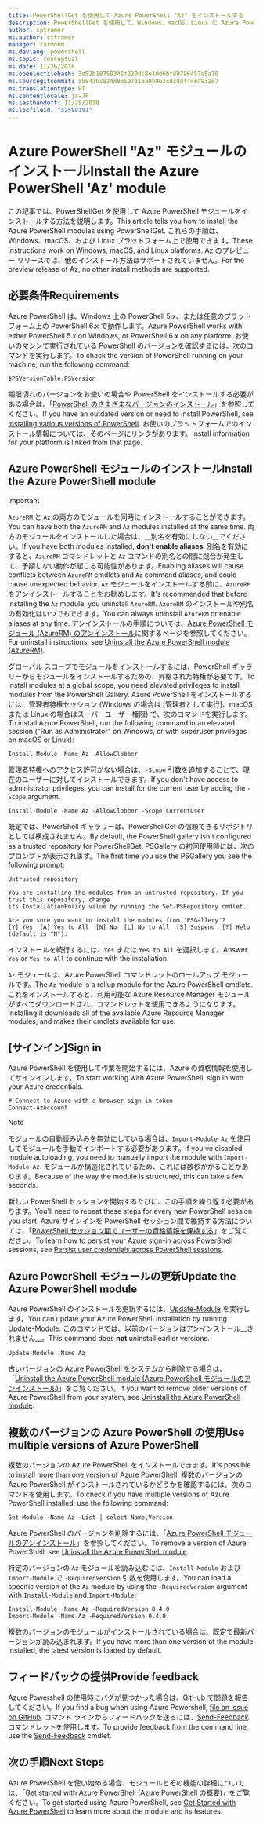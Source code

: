 ```yaml
---
title: PowerShellGet を使用して Azure PowerShell "Az" をインストールする
description: PowerShellGet を使用して、Windows、macOS、Linux に Azure PowerShell をインストールする方法。
author: sptramer
ms.author: sttramer
manager: carmonm
ms.devlang: powershell
ms.topic: conceptual
ms.date: 11/26/2018
ms.openlocfilehash: 3d52b18750341f220dc8e10d6bf89796457c5a10
ms.sourcegitcommit: 558436c824d9b59731aa9b963cdc8df4dea932e7
ms.translationtype: HT
ms.contentlocale: ja-JP
ms.lasthandoff: 11/29/2018
ms.locfileid: "52588181"
---
```

# <a name="install-the-azure-powershell-az-module"></a><span data-ttu-id="c118e-103">Azure PowerShell "Az" モジュールのインストール</span><span class="sxs-lookup"><span data-stu-id="c118e-103">Install the Azure PowerShell 'Az' module</span></span>

<span data-ttu-id="c118e-104">この記事では、PowerShellGet を使用して Azure PowerShell モジュールをインストールする方法を説明します。</span><span class="sxs-lookup"><span data-stu-id="c118e-104">This article tells you how to install the Azure PowerShell modules using PowerShellGet.</span></span> <span data-ttu-id="c118e-105">これらの手順は、Windows、macOS、および Linux プラットフォーム上で使用できます。</span><span class="sxs-lookup"><span data-stu-id="c118e-105">These instructions work on Windows, macOS, and Linux platforms.</span></span> <span data-ttu-id="c118e-106">Az のプレビュー リリースでは、他のインストール方法はサポートされていません。</span><span class="sxs-lookup"><span data-stu-id="c118e-106">For the preview release of Az, no other install methods are supported.</span></span> 

## <a name="requirements"></a><span data-ttu-id="c118e-107">必要条件</span><span class="sxs-lookup"><span data-stu-id="c118e-107">Requirements</span></span>

<span data-ttu-id="c118e-108">Azure PowerShell は、Windows 上の PowerShell 5.x、または任意のプラットフォーム上の PowerShell 6.x で動作します。</span><span class="sxs-lookup"><span data-stu-id="c118e-108">Azure PowerShell works with either PowerShell 5.x on Windows, or PowerShell 6.x on any platform.</span></span> <span data-ttu-id="c118e-109">お使いのマシンで実行されている PowerShell のバージョンを確認するには、次のコマンドを実行します。</span><span class="sxs-lookup"><span data-stu-id="c118e-109">To check the version of PowerShell running on your machine, run the following command:</span></span>

```powershell-interactive
$PSVersionTable.PSVersion
```

<span data-ttu-id="c118e-110">期限切れのバージョンをお使いの場合や PowerShell をインストールする必要がある場合は、「[PowerShell のさまざまなバージョンのインストール](https://docs.microsoft.com/en-us/powershell/scripting/setup/installing-powershell?view=powershell-6)」を参照してください。</span><span class="sxs-lookup"><span data-stu-id="c118e-110">If you have an outdated version or need to install PowerShell, see [Installing various versions of PowerShell](https://docs.microsoft.com/en-us/powershell/scripting/setup/installing-powershell?view=powershell-6).</span></span> <span data-ttu-id="c118e-111">お使いのプラットフォームでのインストール情報については、そのページにリンクがあります。</span><span class="sxs-lookup"><span data-stu-id="c118e-111">Install information for your platform is linked from that page.</span></span>

## <a name="install-the-azure-powershell-module"></a><span data-ttu-id="c118e-112">Azure PowerShell モジュールのインストール</span><span class="sxs-lookup"><span data-stu-id="c118e-112">Install the Azure PowerShell module</span></span>

> [!IMPORTANT]
>
> <span data-ttu-id="c118e-113">`AzureRM` と `Az` の両方のモジュールを同時にインストールすることができます。</span><span class="sxs-lookup"><span data-stu-id="c118e-113">You can have both the `AzureRM` and `Az` modules installed at the same time.</span></span> <span data-ttu-id="c118e-114">両方のモジュールをインストールした場合は、__別名を有効にしない__でください。</span><span class="sxs-lookup"><span data-stu-id="c118e-114">If you have both modules installed, __don't enable aliases__.</span></span>
> <span data-ttu-id="c118e-115">別名を有効にすると、`AzureRM` コマンドレットと `Az` コマンドの別名との間に競合が発生して、予期しない動作が起こる可能性があります。</span><span class="sxs-lookup"><span data-stu-id="c118e-115">Enabling aliases will cause conflicts between `AzureRM` cmdlets and `Az` command aliases, and could cause unexpected behavior.</span></span>
> <span data-ttu-id="c118e-116">`Az` モジュールをインストールする前に、`AzureRM` をアンインストールすることをお勧めします。</span><span class="sxs-lookup"><span data-stu-id="c118e-116">It's recommended that before installing the `Az` module, you uninstall `AzureRM`.</span></span> <span data-ttu-id="c118e-117">`AzureRM` のインストールや別名の有効化はいつでもできます。</span><span class="sxs-lookup"><span data-stu-id="c118e-117">You can always uninstall `AzureRM` or enable aliases at any time.</span></span> <span data-ttu-id="c118e-118">アンインストールの手順については、[Azure PowerShell モジュール (AzureRM) のアンインストール](uninstall-azurerm-ps.md)に関するページを参照してください。</span><span class="sxs-lookup"><span data-stu-id="c118e-118">For uninstall instructions, see [Uninstall the Azure PowerShell module (AzureRM)](uninstall-azurerm-ps.md).</span></span> 

<span data-ttu-id="c118e-119">グローバル スコープでモジュールをインストールするには、PowerShell ギャラリーからモジュールをインストールするための、昇格された特権が必要です。</span><span class="sxs-lookup"><span data-stu-id="c118e-119">To install modules at a global scope, you need elevated privileges to install modules from the PowerShell Gallery.</span></span> <span data-ttu-id="c118e-120">Azure PowerShell をインストールするには、管理者特権セッション (Windows の場合は [管理者として実行]、macOS または Linux の場合はスーパーユーザー権限) で、次のコマンドを実行します。</span><span class="sxs-lookup"><span data-stu-id="c118e-120">To install Azure PowerShell, run the following command in an elevated session ("Run as Administrator" on Windows, or with superuser privileges on macOS or Linux):</span></span>

```powershell-interactive
Install-Module -Name Az -AllowClobber
```

<span data-ttu-id="c118e-121">管理者特権へのアクセス許可がない場合は、`-Scope` 引数を追加することで、現在のユーザーに対してインストールできます。</span><span class="sxs-lookup"><span data-stu-id="c118e-121">If you don't have access to administrator privileges, you can install for the current user by adding the `-Scope` argument.</span></span>

```powershell-interactive
Install-Module -Name Az -AllowClobber -Scope CurrentUser
```

<span data-ttu-id="c118e-122">既定では、PowerShell ギャラリーは、PowerShellGet の信頼できるリポジトリとしては構成されません。</span><span class="sxs-lookup"><span data-stu-id="c118e-122">By default, the PowerShell gallery isn't configured as a trusted repository for PowerShellGet.</span></span> <span data-ttu-id="c118e-123">PSGallery の初回使用時には、次のプロンプトが表示されます。</span><span class="sxs-lookup"><span data-stu-id="c118e-123">The first time you use the PSGallery you see the following prompt:</span></span>

```output
Untrusted repository

You are installing the modules from an untrusted repository. If you trust this repository, change
its InstallationPolicy value by running the Set-PSRepository cmdlet.

Are you sure you want to install the modules from 'PSGallery'?
[Y] Yes  [A] Yes to All  [N] No  [L] No to All  [S] Suspend  [?] Help (default is "N"):
```

<span data-ttu-id="c118e-124">インストールを続行するには、`Yes` または `Yes to All` を選択します。</span><span class="sxs-lookup"><span data-stu-id="c118e-124">Answer `Yes` or `Yes to All` to continue with the installation.</span></span>

<span data-ttu-id="c118e-125">`Az` モジュールは、Azure PowerShell コマンドレットのロールアップ モジュールです。</span><span class="sxs-lookup"><span data-stu-id="c118e-125">The `Az` module is a rollup module for the Azure PowerShell cmdlets.</span></span> <span data-ttu-id="c118e-126">これをインストールすると、利用可能な Azure Resource Manager モジュールがすべてダウンロードされ、コマンドレットを使用できるようになります。</span><span class="sxs-lookup"><span data-stu-id="c118e-126">Installing it downloads all of the available Azure Resource Manager modules, and makes their cmdlets available for use.</span></span>

## <a name="sign-in"></a><span data-ttu-id="c118e-127">[サインイン]</span><span class="sxs-lookup"><span data-stu-id="c118e-127">Sign in</span></span>

<span data-ttu-id="c118e-128">Azure PowerShell を使用して作業を開始するには、Azure の資格情報を使用してサインインします。</span><span class="sxs-lookup"><span data-stu-id="c118e-128">To start working with Azure PowerShell, sign in with your Azure credentials.</span></span>

```powershell-interactive
# Connect to Azure with a browser sign in token
Connect-AzAccount
```

> [!NOTE]
>
> <span data-ttu-id="c118e-129">モジュールの自動読み込みを無効にしている場合は、`Import-Module Az` を使用してモジュールを手動でインポートする必要があります。</span><span class="sxs-lookup"><span data-stu-id="c118e-129">If you've disabled module autoloading, you need to manually import the module with `Import-Module Az`.</span></span> <span data-ttu-id="c118e-130">モジュールが構造化されているため、これには数秒かかることがあります。</span><span class="sxs-lookup"><span data-stu-id="c118e-130">Because of the way the module is structured, this can take a few seconds.</span></span>

<span data-ttu-id="c118e-131">新しい PowerShell セッションを開始するたびに、この手順を繰り返す必要があります。</span><span class="sxs-lookup"><span data-stu-id="c118e-131">You'll need to repeat these steps for every new PowerShell session you start.</span></span> <span data-ttu-id="c118e-132">Azure サインインを PowerShell セッション間で維持する方法については、「[PowerShell セッション間でユーザーの資格情報を保持する](context-persistence.md)」をご覧ください。</span><span class="sxs-lookup"><span data-stu-id="c118e-132">To learn how to persist your Azure sign-in across PowerShell sessions, see [Persist user credentials across PowerShell sessions](context-persistence.md).</span></span>

## <a name="update-the-azure-powershell-module"></a><span data-ttu-id="c118e-133">Azure PowerShell モジュールの更新</span><span class="sxs-lookup"><span data-stu-id="c118e-133">Update the Azure PowerShell module</span></span>

<span data-ttu-id="c118e-134">Azure PowerShell のインストールを更新するには、[Update-Module](/powershell/module/powershellget/update-module) を実行します。</span><span class="sxs-lookup"><span data-stu-id="c118e-134">You can update your Azure PowerShell installation by running [Update-Module](/powershell/module/powershellget/update-module).</span></span> <span data-ttu-id="c118e-135">このコマンドでは、以前のバージョンはアンインストール__されません__。</span><span class="sxs-lookup"><span data-stu-id="c118e-135">This command does __not__ uninstall earlier versions.</span></span>

```powershell-interactive
Update-Module -Name Az
```

<span data-ttu-id="c118e-136">古いバージョンの Azure PowerShell をシステムから削除する場合は、「[Uninstall the Azure PowerShell module (Azure PowerShell モジュールのアンインストール)](uninstall-azurerm-ps.md)」をご覧ください。</span><span class="sxs-lookup"><span data-stu-id="c118e-136">If you want to remove older versions of Azure PowerShell from your system, see [Uninstall the Azure PowerShell module](uninstall-azurerm-ps.md).</span></span>

## <a name="use-multiple-versions-of-azure-powershell"></a><span data-ttu-id="c118e-137">複数のバージョンの Azure PowerShell の使用</span><span class="sxs-lookup"><span data-stu-id="c118e-137">Use multiple versions of Azure PowerShell</span></span>

<span data-ttu-id="c118e-138">複数のバージョンの Azure PowerShell をインストールできます。</span><span class="sxs-lookup"><span data-stu-id="c118e-138">It's possible to install more than one version of Azure PowerShell.</span></span> <span data-ttu-id="c118e-139">複数のバージョンの Azure PowerShell がインストールされているかどうかを確認するには、次のコマンドを使用します。</span><span class="sxs-lookup"><span data-stu-id="c118e-139">To check if you have multiple versions of Azure PowerShell installed, use the following command:</span></span>

```powershell-interactive
Get-Module -Name Az -List | select Name,Version
```

<span data-ttu-id="c118e-140">Azure PowerShell のバージョンを削除するには、「[Azure PowerShell モジュールのアンインストール](uninstall-azurerm-ps.md)」を参照してください。</span><span class="sxs-lookup"><span data-stu-id="c118e-140">To remove a version of Azure PowerShell, see [Uninstall the Azure PowerShell module](uninstall-azurerm-ps.md).</span></span>

<span data-ttu-id="c118e-141">特定のバージョンの `Az` モジュールを読み込むには、`Install-Module` および `Import-Module` で `-RequiredVersion` 引数を使用します。</span><span class="sxs-lookup"><span data-stu-id="c118e-141">You can load a specific version of the `Az` module by using the `-RequiredVersion` argument with `Install-Module` and `Import-Module`:</span></span>

```powershell-interactive
Install-Module -Name Az -RequiredVersion 0.4.0
Import-Module -Name Az -RequiredVersion 0.4.0
```

<span data-ttu-id="c118e-142">複数のバージョンのモジュールがインストールされている場合は、既定で最新バージョンが読み込まれます。</span><span class="sxs-lookup"><span data-stu-id="c118e-142">If you have more than one version of the module installed, the latest version is loaded by default.</span></span>

## <a name="provide-feedback"></a><span data-ttu-id="c118e-143">フィードバックの提供</span><span class="sxs-lookup"><span data-stu-id="c118e-143">Provide feedback</span></span>

<span data-ttu-id="c118e-144">Azure Powershell の使用時にバグが見つかった場合は、[GitHub で問題を報告](https://github.com/Azure/azure-powershell/issues)してください。</span><span class="sxs-lookup"><span data-stu-id="c118e-144">If you find a bug when using Azure Powershell, [file an issue on GitHub](https://github.com/Azure/azure-powershell/issues).</span></span>
<span data-ttu-id="c118e-145">コマンド ラインからフィードバックを送るには、[Send-Feedback](/powershell/module/az.profile/send-feedback) コマンドレットを使用します。</span><span class="sxs-lookup"><span data-stu-id="c118e-145">To provide feedback from the command line, use the [Send-Feedback](/powershell/module/az.profile/send-feedback) cmdlet.</span></span>

## <a name="next-steps"></a><span data-ttu-id="c118e-146">次の手順</span><span class="sxs-lookup"><span data-stu-id="c118e-146">Next Steps</span></span>

<span data-ttu-id="c118e-147">Azure PowerShell を使い始める場合、モジュールとその機能の詳細については、「[Get started with Azure PowerShell (Azure PowerShell の概要)](get-started-azureps.md)」をご覧ください。</span><span class="sxs-lookup"><span data-stu-id="c118e-147">To get started using Azure PowerShell, see [Get Started with Azure PowerShell](get-started-azureps.md) to learn more about the module and its features.</span></span>
